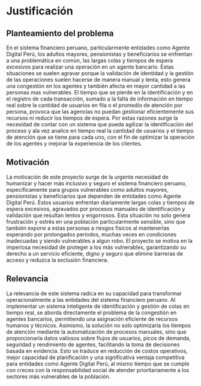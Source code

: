 # Justificación

## Planteamiento del problema
En el sistema financiero peruano, particularmente entidades como Agente Digital Perú, los adultos mayores, pensionistas y beneficiarios se enfrentan a una problemática en común, las largas colas y tiempos de espera excesivos para realizar una operación en un agente bancario. Estas situaciones se suelen agravar porque la validación de identidad y la gestión de las operaciones suelen hacerse de manera manual y lenta, esto genera una congestión en los agentes y también afecta en mayor cantidad a las personas mas vulnerables. El tiempo que se pierde en la identificación y en el registro de cada transacción, sumado a la falta de información en tiempo real sobre la cantidad de usuarios en fila o el promedio de atención por persona, provoca que las agencias no puedan gestionar eficientemente sus recursos ni reducir los tiempos de espera. Por estas razones surge la necesidad de contar con un sistema que pueda agilizar la identificación del proceso y ala vez analice en tiempo real la cantidad de usuarios y el tiempo de atención que se tiene para cada uno, con el fin de optimizar la operación de los agentes y mejorar la experiencia de los clientes.
## Motivación
La motivación de este proyecto surge de la urgente necesidad de humanizar y hacer más inclusivo y seguro el sistema financiero peruano, específicamente para grupos vulnerables como adultos mayores, pensionistas y beneficiarios que dependen de entidades como Agente Digital Perú. Estos usuarios enfrentan diariamente largas colas y tiempos de espera excesivos, agravados por procesos manuales de identificación y validación que resultan lentos y engorrosos. Esta situación no solo genera frustración y estrés en una población particularmente sensible, sino que también expone a estas personas a riesgos físicos al mantenerlas esperando por prolongados períodos, muchas veces en condiciones inadecuadas y siendo vulnerables a algun robo. El proyecto se motiva en la imperiosa necesidad de proteger a los más vulnerables, garantizando su derecho a un servicio eficiente, digno y seguro que elimine barreras de acceso y reduzca la exclusión financiera.
## Relevancia
La relevancia de este sistema radica en su capacidad para transformar operacionalmente a las entidades del sistema financiero peruano. Al implementar un sistema inteligente de identificación y gestión de colas en tiempo real, se aborda directamente el problema de la congestión en agentes bancarios, permitiendo una asignación eficiente de recursos humanos y técnicos. Asimismo, la solución no solo optimizaría los tiempos de atención mediante la automatización de procesos manuales, sino que proporcionaría datos valiosos sobre flujos de usuarios, picos de demanda, seguridad y rendimiento de agentes, facilitando la toma de decisiones basada en evidencia. Esto se traduce en reducción de costos operativos, mejor capacidad de planificación y una significativa ventaja competitiva para entidades como Agente Digital Perú, al mismo tiempo que se cumple con creces con la responsabilidad social de atender prioritariamente a los sectores más vulnerables de la población.
